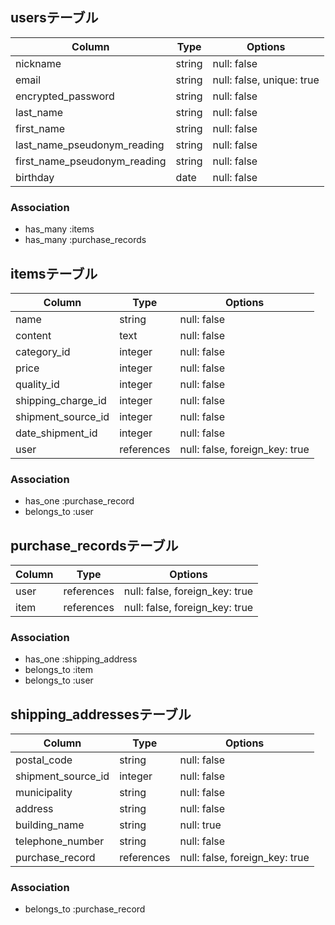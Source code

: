 ## usersテーブル

| Column                       | Type    | Options                   |
| ---------------------------- | ------- | ------------------------- |
| nickname                     | string  | null: false               |
| email                        | string  | null: false, unique: true |
| encrypted_password           | string  | null: false               |
| last_name                    | string  | null: false               |
| first_name                   | string  | null: false               |
| last_name_pseudonym_reading  | string  | null: false               |
| first_name_pseudonym_reading | string  | null: false               |
| birthday                     | date    | null: false               |

### Association
- has_many :items
- has_many :purchase_records


## itemsテーブル

| Column             | Type        | Options                        |
| ------------------ | ----------- | ------------------------------ |
| name               | string      | null: false                    |
| content            | text        | null: false                    |
| category_id        | integer     | null: false                    |
| price              | integer     | null: false                    |
| quality_id         | integer     | null: false                    |
| shipping_charge_id | integer     | null: false                    |
| shipment_source_id | integer     | null: false                    |
| date_shipment_id   | integer     | null: false                    |
| user               | references  | null: false, foreign_key: true |

### Association
- has_one :purchase_record
- belongs_to :user


## purchase_recordsテーブル

| Column           | Type        | Options                        |
| ---------------- | ----------- | ------------------------------ |
| user             | references  | null: false, foreign_key: true |
| item             | references  | null: false, foreign_key: true |

### Association
- has_one :shipping_address
- belongs_to :item
- belongs_to :user


## shipping_addressesテーブル

| Column             | Type        | Options                        |
| ------------------ | ----------- | ------------------------------ |
| postal_code        | string      | null: false                    |
| shipment_source_id | integer     | null: false                    |
| municipality       | string      | null: false                    |
| address            | string      | null: false                    |
| building_name      | string      | null: true                     |
| telephone_number   | string      | null: false                    |
| purchase_record    | references  | null: false, foreign_key: true |

### Association
- belongs_to :purchase_record